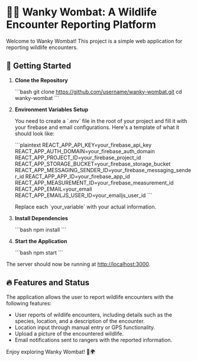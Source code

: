 # 🌲🦉 Wanky Wombat: A Wildlife Encounter Reporting Platform 

Welcome to Wanky Wombat! This project is a simple web application for reporting wildlife encounters.

## 🚀 Getting Started

1. **Clone the Repository**

   \`\`\`bash
   git clone https://github.com/username/wanky-wombat.git
   cd wanky-wombat
   \`\`\`

2. **Environment Variables Setup**

   You need to create a \`.env\` file in the root of your project and fill it with your firebase and email configurations. Here's a template of what it should look like:

   \`\`\`plaintext
   REACT_APP_API_KEY=your_firebase_api_key
   REACT_APP_AUTH_DOMAIN=your_firebase_auth_domain
   REACT_APP_PROJECT_ID=your_firebase_project_id
   REACT_APP_STORAGE_BUCKET=your_firebase_storage_bucket
   REACT_APP_MESSAGING_SENDER_ID=your_firebase_messaging_sender_id
   REACT_APP_APP_ID=your_firebase_app_id
   REACT_APP_MEASUREMENT_ID=your_firebase_measurement_id
   REACT_APP_EMAIL=your_email
   REACT_APP_EMAILJS_USER_ID=your_emailjs_user_id
   \`\`\`

   Replace each \`your_variable\` with your actual information.

3. **Install Dependencies**
   
   \`\`\`bash
   npm install
   \`\`\`

4. **Start the Application**
   
   \`\`\`bash
   npm start
   \`\`\`

The server should now be running at [http://localhost:3000](http://localhost:3000).

## 🔥 Features and Status

The application allows the user to report wildlife encounters with the following features:

- User reports of wildlife encounters, including details such as the species, location, and a description of the encounter.
- Location input through manual entry or GPS functionality.
- Upload a picture of the encountered wildlife.
- Email notifications sent to rangers with the reported information.

Enjoy exploring Wanky Wombat! 🎉🌍
